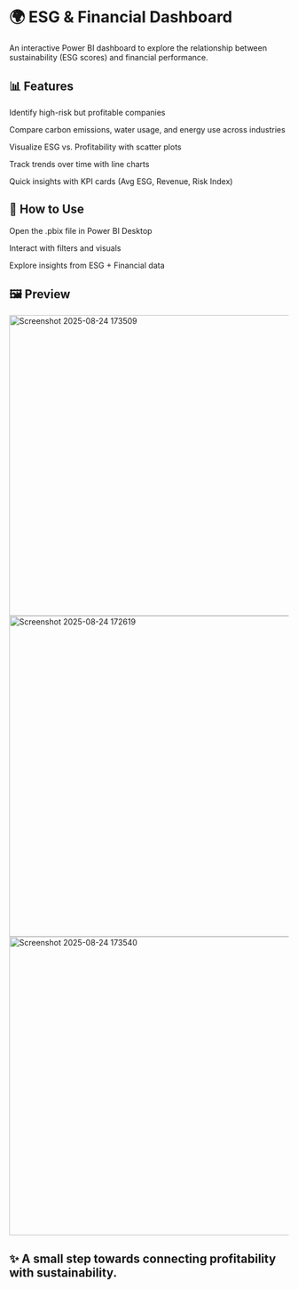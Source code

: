 # 🌍 ESG & Financial Dashboard

An interactive Power BI dashboard to explore the relationship between sustainability (ESG scores) and financial performance.

## 📊 Features

Identify high-risk but profitable companies

Compare carbon emissions, water usage, and energy use across industries

Visualize ESG vs. Profitability with scatter plots

Track trends over time with line charts

Quick insights with KPI cards (Avg ESG, Revenue, Risk Index)

## 🚀 How to Use

Open the .pbix file in Power BI Desktop

Interact with filters and visuals

Explore insights from ESG + Financial data

## 🖼 Preview

<img width="943" height="541" alt="Screenshot 2025-08-24 173509" src="https://github.com/user-attachments/assets/ee283998-000e-47d6-890d-b9646f10d3b5" />
<img width="978" height="577" alt="Screenshot 2025-08-24 172619" src="https://github.com/user-attachments/assets/29dd85e0-f938-4afe-ae6e-74802c780c65" />
<img width="945" height="537" alt="Screenshot 2025-08-24 173540" src="https://github.com/user-attachments/assets/0f7dbb84-de37-49b9-9ea6-a2837951ffe3" />



## ✨ A small step towards connecting profitability with sustainability.

